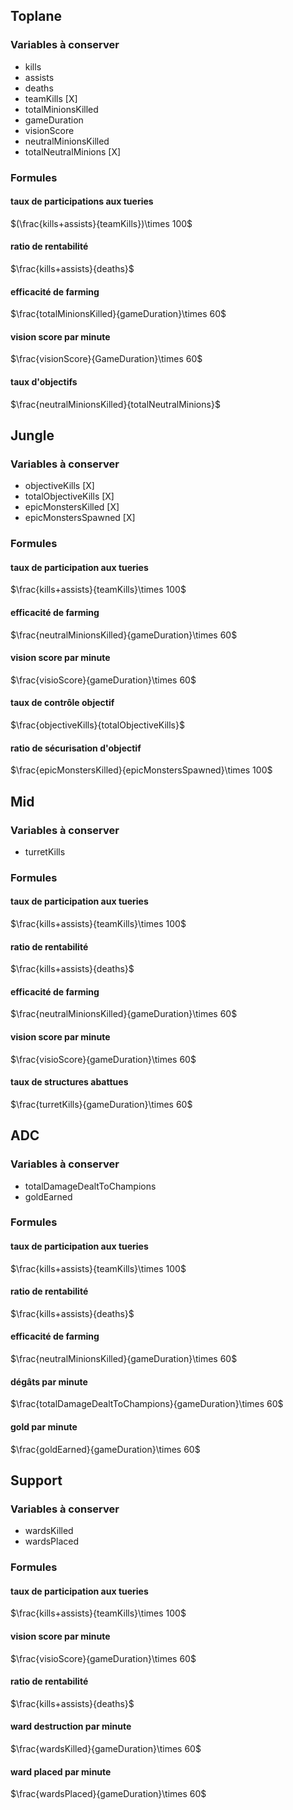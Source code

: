 ## Toplane

### Variables à conserver

- kills
- assists
- deaths
- teamKills [X]
- totalMinionsKilled
- gameDuration
- visionScore
- neutralMinionsKilled
- totalNeutralMinions [X]

### Formules

#### taux de participations aux tueries

$(\frac{kills+assists}{teamKills})\times 100$

####  ratio de rentabilité

$\frac{kills+assists}{deaths}$

#### efficacité de farming

$\frac{totalMinionsKilled}{gameDuration}\times 60$

#### vision score par minute

$\frac{visionScore}{GameDuration}\times 60$

#### taux d'objectifs

$\frac{neutralMinionsKilled}{totalNeutralMinions}$

## Jungle

### Variables à conserver

- objectiveKills [X]
- totalObjectiveKills [X]
- epicMonstersKilled [X]
- epicMonstersSpawned [X]

### Formules

#### taux de participation aux tueries

$\frac{kills+assists}{teamKills}\times 100$

#### efficacité de farming

$\frac{neutralMinionsKilled}{gameDuration}\times 60$

#### vision score par minute

$\frac{visioScore}{gameDuration}\times 60$

#### taux de contrôle objectif

$\frac{objectiveKills}{totalObjectiveKills}$

#### ratio de sécurisation d'objectif

$\frac{epicMonstersKilled}{epicMonstersSpawned}\times 100$


## Mid

### Variables à conserver

- turretKills

### Formules

#### taux de participation aux tueries

$\frac{kills+assists}{teamKills}\times 100$

####  ratio de rentabilité

$\frac{kills+assists}{deaths}$

#### efficacité de farming

$\frac{neutralMinionsKilled}{gameDuration}\times 60$

#### vision score par minute

$\frac{visioScore}{gameDuration}\times 60$

#### taux de structures abattues

$\frac{turretKills}{gameDuration}\times 60$

## ADC

### Variables à conserver

- totalDamageDealtToChampions
- goldEarned

### Formules

#### taux de participation aux tueries

$\frac{kills+assists}{teamKills}\times 100$

####  ratio de rentabilité

$\frac{kills+assists}{deaths}$

#### efficacité de farming

$\frac{neutralMinionsKilled}{gameDuration}\times 60$

#### dégâts par minute

$\frac{totalDamageDealtToChampions}{gameDuration}\times 60$

#### gold par minute

$\frac{goldEarned}{gameDuration}\times 60$

## Support

### Variables à conserver

- wardsKilled
- wardsPlaced

### Formules

#### taux de participation aux tueries

$\frac{kills+assists}{teamKills}\times 100$

#### vision score par minute

$\frac{visioScore}{gameDuration}\times 60$

####  ratio de rentabilité

$\frac{kills+assists}{deaths}$

#### ward destruction par minute

$\frac{wardsKilled}{gameDuration}\times 60$

#### ward placed par minute

$\frac{wardsPlaced}{gameDuration}\times 60$